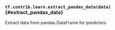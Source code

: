 ### `tf.contrib.learn.extract_pandas_data(data)` {#extract_pandas_data}

Extract data from pandas.DataFrame for predictors

